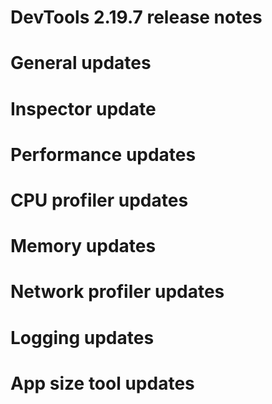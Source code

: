 # DevTools 2.19.7 release notes

# General updates


# Inspector update


# Performance updates


# CPU profiler updates


# Memory updates


# Network profiler updates


# Logging updates


# App size tool updates


